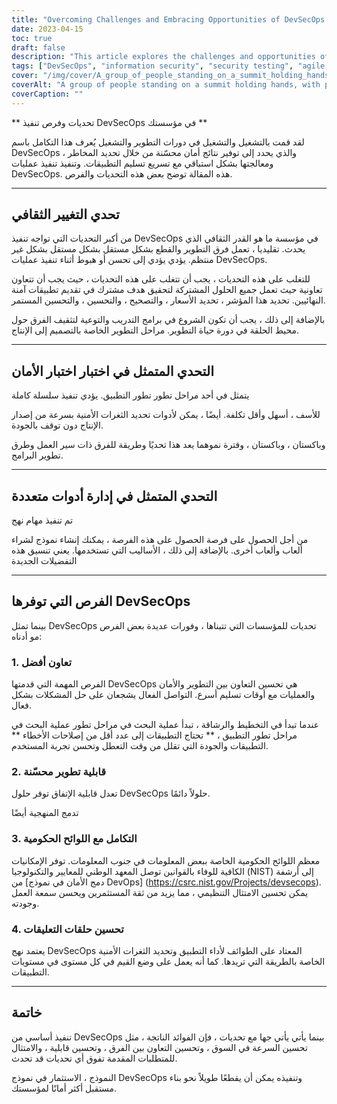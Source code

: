```yaml
---
title: "Overcoming Challenges and Embracing Opportunities of DevSecOps Implementation"
date: 2023-04-15
toc: true
draft: false
description: "This article explores the challenges and opportunities of DevSecOps in organizations, including better collaboration, improved scalability, integration with government regulations, and more."
tags: ["DevSecOps", "information security", "security testing", "agile methodologies", "collaboration", "government regulations", "automation", "application development", "scalability", "continuous monitoring", "NIST guidelines", "feedback loops", "modularity", "vulnerabilities", "quality assurance", "cybersecurity", "IT infrastructure", "software development tools", "risk management"]
cover: "/img/cover/A_group_of_people_standing_on_a_summit_holding_hands.png"
coverAlt: "A group of people standing on a summit holding hands, with puzzle pieces fitting together in the foreground."
coverCaption: ""
---
```


 ** تحديات وفرص تنفيذ DevSecOps في مؤسستك **  لقد قمت بالتشغيل والتشغيل في دورات التطوير والتشغيل يُعرف هذا التكامل باسم DevSecOps ، والذي يحدد إلى توفير نتائج أمان محسّنة من خلال تحديد المخاطر ومعالجتها بشكل استباقي مع تسريع تسليم التطبيقات. وتنفيذ تنفيذ عمليات DevSecOps. هذه المقالة توضح بعض هذه التحديات والفرص.  ______  ## تحدي التغيير الثقافي  من أكبر التحديات التي تواجه تنفيذ DevSecOps في مؤسسة ما هو القدر الثقافي الذي يحدث. تقليديا ، تعمل فرق التطوير والقطع بشكل مستقل بشكل مستقل بشكل غير منتظم. يؤدي يؤدي إلى تحسن أو هبوط أثناء تنفيذ عمليات DevSecOps.  للتغلب على هذه التحديات ، يجب أن تتغلب على هذه التحديات ، حيث يجب أن تتعاون تعاونية حيث تعمل جميع الحلول المشتركة لتحقيق هدف مشترك في تقديم تطبيقات آمنة النهائيين. تحديد هذا المؤشر ، تحديد الأسعار ، والتصحيح ، والتحسين ، والتحسين المستمر.  بالإضافة إلى ذلك ، يجب أن تكون الشروع في برامج التدريب والتوعية لتثقيف الفرق حول محيط الحلقة في دورة حياة التطوير. مراحل التطوير الخاصة بالتصميم إلى الإنتاج.  ______  ## التحدي المتمثل في اختبار اختبار الأمان  يتمثل في أحد مراحل تطور تطور التطبيق. يؤدي تنفيذ سلسلة كاملة  للأسف ، أسهل وأقل تكلفة. أيضًا ، يمكن لأدوات تحديد الثغرات الأمنية بسرعة من إصدار الإنتاج دون توقف بالجودة.  وباكستان ، وباكستان ، وفترة نموهما يعد هذا تحديًا وطريقة للفرق ذات سير العمل وطرق تطوير البرامج.  ______  ## التحدي المتمثل في إدارة أدوات متعددة  تم تنفيذ مهام نهج  من أجل الحصول على فرصة الحصول على هذه الفرصة ، يمكنك إنشاء نموذج لشراء ألعاب وألعاب أخرى. بالإضافة إلى ذلك ، الأساليب التي تستخدمها. يعني تنسيق هذه التفضيلات الجديدة  ______  ## الفرص التي توفرها DevSecOps  بينما تمثل DevSecOps تحديات للمؤسسات التي تتبناها ، وفورات عديدة بعض الفرص مو أدناه:  ### 1. تعاون أفضل  الفرص المهمة التي قدمتها DevSecOps هي تحسين التعاون بين التطوير والأمان والعمليات مع أوقات تسليم أسرع. التواصل الفعال يشجعان على حل المشكلات بشكل فعال.  عندما تبدأ في التخطيط والرشاقة ، تبدأ عملية البحث في مراحل تطور عملية البحث في مراحل تطور التطبيق ، ** تحتاج التطبيقات إلى عدد أقل من إصلاحات الأخطاء ** التطبيقات والجودة التي تقلل من وقت التعطل وتحسن تجربة المستخدم.  ### 2. قابلية تطوير محسّنة  تعدل قابلية الإتفاق توفر حلول DevSecOps حلولاً دائمًا.  تدمج المنهجية أيضًا  ### 3. التكامل مع اللوائح الحكومية  معظم اللوائح الحكومية الخاصة ببعض المعلومات في جنوب المعلومات. توفر الإمكانيات الكافية للوفاء بالقوانين توصل المعهد الوطني للمعايير والتكنولوجيا (NIST) إلى أرشفة من [دمج الأمان في نموذج DevOps] (https://csrc.nist.gov/Projects/devsecops). يمكن تحسين الامتثال التنظيمي ، مما يزيد من ثقة المستثمرين ويحسن سمعة العمل وجودته.  ### 4. تحسين حلقات التعليقات  يعتمد نهج DevSecOps المعتاد على الطوائف لأداء التطبيق وتحديد الثغرات الأمنية الخاصة بالطريقة التي تريدها. كما أنه يعمل على وضع القيم في كل مستوى في مستويات التطبيقات.  ______  ## خاتمة  تنفيذ أساسي من DevSecOps بينما يأتي يأتي جها مع تحديات ، فإن الفوائد الناتجة ، مثل تحسين السرعة في السوق ، وتحسين التعاون بين الفرق ، وتحسين قابلية ، والامتثال للمتطلبات المقدمة تفوق أي تحديات قد تحدث.  النموذج ، الاستثمار في نموذج DevSecOps وتنفيذه يمكن أن يقطعًا طويلاً نحو بناء مستقبل أكثر أمانًا لمؤسستك.